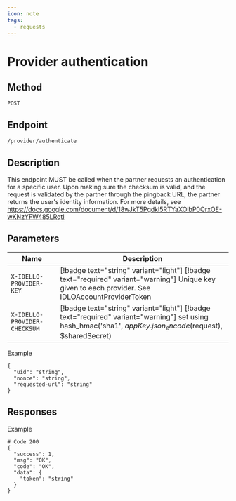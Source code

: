 ```yaml
---
icon: note
tags:
  - requests
---
```


# Provider authentication

## Method

`POST`

## Endpoint

`/provider/authenticate`

## Description

This endpoint MUST be called when the partner requests an authentication for a specific user. Upon making sure the checksum is valid, and the request is validated by the partner through the pingback URL, the partner returns the user's identity information. For more details, see <https://docs.google.com/document/d/18wJkT5Pgdkl5RTYaXOlbP0QrxOE-wKNzYFW485LRqtI>

## Parameters

Name                         | Description
---------------------------- | -------------------------------------------------------------------------------------------------------------------------------------------------------------
`X-IDELLO-PROVIDER-KEY`      | [!badge text="string" variant="light"] [!badge text="required" variant="warning"] Unique key given to each provider. See IDLOAccountProviderToken
`X-IDELLO-PROVIDER-CHECKSUM` | [!badge text="string" variant="light"] [!badge text="required" variant="warning"] set using hash_hmac('sha1', $appKey . json_encode($request), $sharedSecret)

Example

```
{
  "uid": "string",
  "nonce": "string",
  "requested-url": "string"
}
```

## Responses

Example

```
# Code 200
{
  "success": 1,
  "msg": "OK",
  "code": "OK",
  "data": {
    "token": "string"
  }
}
```
